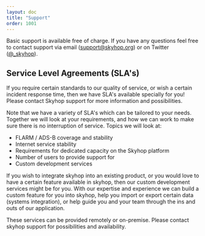 ```yaml
---
layout: doc
title: "Support"
order: 1001
---
```


<p class="font-thin text-lg">Basic support is available free of charge. If you have any questions feel free to contact support via email (<a href="mailto:support@skyhop.org">support@skyhop.org</a>) or on Twitter (<a href="https://twitter.com/_skyhop">@_skyhop</a>).</p>

## Service Level Agreements (SLA's)
If you require certain standards to our quality of service, or wish a certain incident response time, then we have SLA's available specially for you! Please contact Skyhop support for more information and possibilities.

Note that we have a variety of SLA's which can be tailored to your needs. Together we will look at your requirements, and how we can work to make sure there is no interruption of service. Topics we will look at:

- FLARM / ADS-B coverage and stability
- Internet service stability
- Requirements for dedicated capacity on the Skyhop platform
- Number of users to provide support for
- Custom development services

If you wish to integrate skyhop into an existing product, or you would love to have a certain feature available in skyhop, then our custom development services might be for you. With our expertise and experience we can build a custom feature for you into skyhop, help you import or export certain data (systems integration), or help guide you and your team through the ins and outs of our application.

These services can be provided remotely or on-premise. Please contact skyhop support for possibilities and availability.